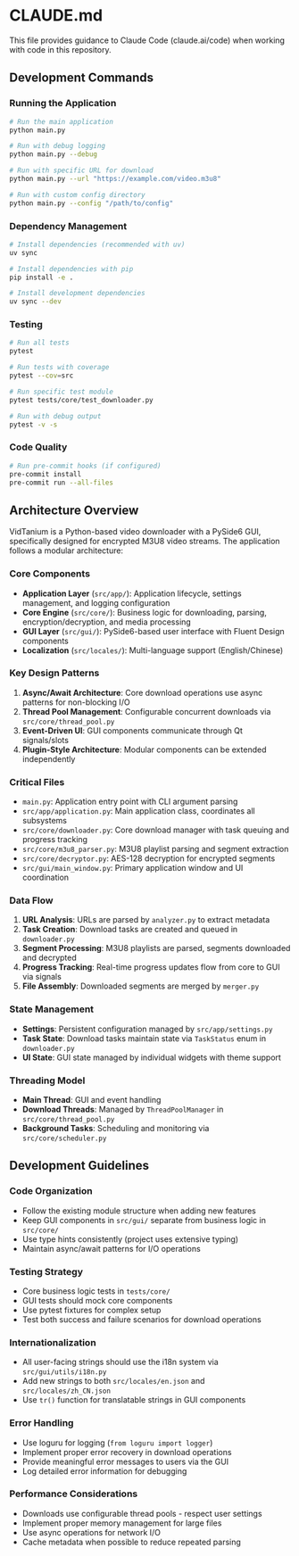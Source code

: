 # CLAUDE.md

This file provides guidance to Claude Code (claude.ai/code) when working with code in this repository.

## Development Commands

### Running the Application
```bash
# Run the main application
python main.py

# Run with debug logging
python main.py --debug

# Run with specific URL for download
python main.py --url "https://example.com/video.m3u8"

# Run with custom config directory
python main.py --config "/path/to/config"
```

### Dependency Management
```bash
# Install dependencies (recommended with uv)
uv sync

# Install dependencies with pip
pip install -e .

# Install development dependencies
uv sync --dev
```

### Testing
```bash
# Run all tests
pytest

# Run tests with coverage
pytest --cov=src

# Run specific test module
pytest tests/core/test_downloader.py

# Run with debug output
pytest -v -s
```

### Code Quality
```bash
# Run pre-commit hooks (if configured)
pre-commit install
pre-commit run --all-files
```

## Architecture Overview

VidTanium is a Python-based video downloader with a PySide6 GUI, specifically designed for encrypted M3U8 video streams. The application follows a modular architecture:

### Core Components

- **Application Layer** (`src/app/`): Application lifecycle, settings management, and logging configuration
- **Core Engine** (`src/core/`): Business logic for downloading, parsing, encryption/decryption, and media processing
- **GUI Layer** (`src/gui/`): PySide6-based user interface with Fluent Design components
- **Localization** (`src/locales/`): Multi-language support (English/Chinese)

### Key Design Patterns

1. **Async/Await Architecture**: Core download operations use async patterns for non-blocking I/O
2. **Thread Pool Management**: Configurable concurrent downloads via `src/core/thread_pool.py`
3. **Event-Driven UI**: GUI components communicate through Qt signals/slots
4. **Plugin-Style Architecture**: Modular components can be extended independently

### Critical Files

- `main.py`: Application entry point with CLI argument parsing
- `src/app/application.py`: Main application class, coordinates all subsystems
- `src/core/downloader.py`: Core download manager with task queuing and progress tracking
- `src/core/m3u8_parser.py`: M3U8 playlist parsing and segment extraction
- `src/core/decryptor.py`: AES-128 decryption for encrypted segments
- `src/gui/main_window.py`: Primary application window and UI coordination

### Data Flow

1. **URL Analysis**: URLs are parsed by `analyzer.py` to extract metadata
2. **Task Creation**: Download tasks are created and queued in `downloader.py`
3. **Segment Processing**: M3U8 playlists are parsed, segments downloaded and decrypted
4. **Progress Tracking**: Real-time progress updates flow from core to GUI via signals
5. **File Assembly**: Downloaded segments are merged by `merger.py`

### State Management

- **Settings**: Persistent configuration managed by `src/app/settings.py`
- **Task State**: Download tasks maintain state via `TaskStatus` enum in `downloader.py`
- **UI State**: GUI state managed by individual widgets with theme support

### Threading Model

- **Main Thread**: GUI and event handling
- **Download Threads**: Managed by `ThreadPoolManager` in `src/core/thread_pool.py`
- **Background Tasks**: Scheduling and monitoring via `src/core/scheduler.py`

## Development Guidelines

### Code Organization

- Follow the existing module structure when adding new features
- Keep GUI components in `src/gui/` separate from business logic in `src/core/`
- Use type hints consistently (project uses extensive typing)
- Maintain async/await patterns for I/O operations

### Testing Strategy

- Core business logic tests in `tests/core/`
- GUI tests should mock core components
- Use pytest fixtures for complex setup
- Test both success and failure scenarios for download operations

### Internationalization

- All user-facing strings should use the i18n system via `src/gui/utils/i18n.py`
- Add new strings to both `src/locales/en.json` and `src/locales/zh_CN.json`
- Use `tr()` function for translatable strings in GUI components

### Error Handling

- Use loguru for logging (`from loguru import logger`)
- Implement proper error recovery in download operations
- Provide meaningful error messages to users via the GUI
- Log detailed error information for debugging

### Performance Considerations

- Downloads use configurable thread pools - respect user settings
- Implement proper memory management for large files
- Use async operations for network I/O
- Cache metadata when possible to reduce repeated parsing